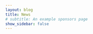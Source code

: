 ```yaml
---
layout: blog
title: News
# subtitle: An example sponsors page
show_sidebar: false
---
```


<!-- [View the sponsors docs](/bulma-clean-theme/docs/sponsors/) -->
